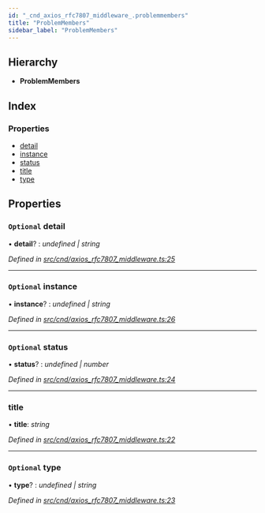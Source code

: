 ```yaml
---
id: "_cnd_axios_rfc7807_middleware_.problemmembers"
title: "ProblemMembers"
sidebar_label: "ProblemMembers"
---
```


## Hierarchy

* **ProblemMembers**

## Index

### Properties

* [detail](_cnd_axios_rfc7807_middleware_.problemmembers.md#optional-detail)
* [instance](_cnd_axios_rfc7807_middleware_.problemmembers.md#optional-instance)
* [status](_cnd_axios_rfc7807_middleware_.problemmembers.md#optional-status)
* [title](_cnd_axios_rfc7807_middleware_.problemmembers.md#title)
* [type](_cnd_axios_rfc7807_middleware_.problemmembers.md#optional-type)

## Properties

### `Optional` detail

• **detail**? : *undefined | string*

*Defined in [src/cnd/axios_rfc7807_middleware.ts:25](https://github.com/comit-network/comit-js-sdk/blob/ee6360f/src/cnd/axios_rfc7807_middleware.ts#L25)*

___

### `Optional` instance

• **instance**? : *undefined | string*

*Defined in [src/cnd/axios_rfc7807_middleware.ts:26](https://github.com/comit-network/comit-js-sdk/blob/ee6360f/src/cnd/axios_rfc7807_middleware.ts#L26)*

___

### `Optional` status

• **status**? : *undefined | number*

*Defined in [src/cnd/axios_rfc7807_middleware.ts:24](https://github.com/comit-network/comit-js-sdk/blob/ee6360f/src/cnd/axios_rfc7807_middleware.ts#L24)*

___

###  title

• **title**: *string*

*Defined in [src/cnd/axios_rfc7807_middleware.ts:22](https://github.com/comit-network/comit-js-sdk/blob/ee6360f/src/cnd/axios_rfc7807_middleware.ts#L22)*

___

### `Optional` type

• **type**? : *undefined | string*

*Defined in [src/cnd/axios_rfc7807_middleware.ts:23](https://github.com/comit-network/comit-js-sdk/blob/ee6360f/src/cnd/axios_rfc7807_middleware.ts#L23)*
